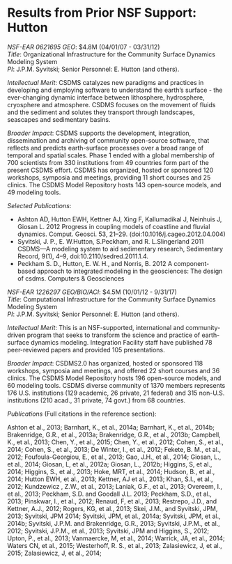 # Results from Prior NSF Support: Hutton

*NSF-EAR 0621695 GEO*: $4.8M (04/01/07 - 03/31/12)  
*Title*: Organizational Infrastructure for the Community Surface Dynamics Modeling System  
*PI*: J.P.M. Syvitski; Senior Personnel: E. Hutton (and others).

*Intellectual Merit*: CSDMS catalyzes new paradigms and practices in
developing and employing software to understand the earth’s surface - the
ever-changing dynamic interface between lithosphere, hydrosphere, cryosphere
and atmosphere. CSDMS focuses on the movement of fluids and the sediment and
solutes they transport through landscapes, seascapes and sedimentary basins.

*Broader Impact*: CSDMS supports the development, integration, dissemination
and archiving of community open-source software, that reflects and predicts
earth-surface processes over a broad range of temporal and spatial scales.
Phase 1 ended with a global membership of 700 scientists from 330 institutions
from 49 countries form part of the present CSDMS effort.  CSDMS has organized,
hosted or sponsored 120 workshops, symposia and meetings, providing 11 short
courses and 25 clinics. The CSDMS Model Repository hosts 143 open-source
models, and 49 modeling tools.

*Selected Publications*:

*  Ashton AD, Hutton EWH, Kettner AJ, Xing F, Kallumadikal J, Neinhuis J,
   Giosan L. 2012 Progress in coupling models of coastline and fluvial
   dynamics. Comput. Geosci. 53, 21–29. (doi:10.1016/j.cageo.2012.04.004)
*  Syvitski, J. P., E. W.Hutton, S.Peckham, and R. L.Slingerland 2011
   CSDMS—A modeling system to aid sedimentary research, Sedimentary Record,
   9(1), 4–9, doi:10.2110/sedred.2011.1.4.
*  Peckham S. D., Hutton, E. W. H., and Norris, B. 2012 A component-based
   approach to integrated modeling in the geosciences: The design of csdms.
   Computers & Geosciences

*NSF-EAR 1226297 GEO/BIO/ACI*: $4.5M (10/01/12 - 9/31/17)  
*Title*: Computational Infrastructure for the Community Surface Dynamics Modeling System  
*PI*: J.P.M. Syvitski; Senior Personnel: E. Hutton (and others).

*Intellectual Merit*: This is an NSF-supported, international and
community-driven program that seeks to transform the science and practice of
earth-surface dynamics modeling. Integration Facility staff have published 78
peer-reviewed papers and provided 105 presentations.

*Broader Impact*: CSDMS2.0 has organized, hosted or sponsored 118 workshops,
symposia and meetings, and offered 22 short courses and 36 clinics. The CSDMS
Model Repository hosts 196 open-source models, and 60 modeling tools.  CSDMS
diverse community of 1370 members represents 176 U.S. institutions (129
academic, 26 private, 21 federal) and 315 non-U.S. institutions (210 acad.,
31 private, 74 govt.) from 68 countries.

*Publications* (Full citations in the reference section):

Ashton et al., 2013;
Barnhart, K., et al., 2014a;
Barnhart, K., et al., 2014b;
Brakenridge, G.R., et al., 2013a;
Brakenridge, G.R., et al., 2013b;
Campbell, K., et al., 2013;
Chen, Y., et al., 2015;
Chen, Y., et al., 2012;
Cohen, S., et al., 2014;
Cohen, S., et al., 2013;
De Winter, I., et al., 2012;
Fekete, B. M., et al., 2012;
Foufoula-Georgiou, E., et al., 2013;
Gao, J.H., et al., 2014;
Giosan, L., et al., 2014;
Giosan, L, et al., 2012a;
Giosan, L., 2012b;
Higgins, S, et al., 2014;
Higgins, S., et al., 2013;
Hoke, MRT, et al., 2014;
Hudson, B., et al., 2014;
Hutton EWH, et al., 2013;
Kettner, AJ et al., 2013;
Khan, S.I., et al., 2012;
Kundzewicz , Z.W., et al., 2013;
Laniak, G.F., et al., 2013;
Overeem, I., et al., 2013;
Peckham, S.D. and Goodall J.L. 2013;
Peckham, S.D., et al., 2013;
Pinskwar, I., et al., 2012;
Renaud, F, et al., 2013;
Restrepo, J.D., and Kettner, A.J., 2012;
Rogers, KG, et al., 2013;
Skei, J.M., and Syvitski, JPM, 2013;
Syvitski, JPM 2014;
Syvitski, JPM, et al., 2014a;
Syvitski, JPM, et al., 2014b;
Syvitski, J.P.M. and Brakenridge, G.R., 2013;
Syvitski, J.P.M., et al., 2012;
Syvitski, J.P.M., et al., 2013;
Syvitski, JPM and Higgins, S., 2012;
Upton, P., et al., 2013;
Vanmaercke, M, et al., 2014;
Warrick, JA, et al., 2014;
Waters CN, et al., 2015;
Westerhoff, R. S., et al., 2013;
Zalasiewicz, J, et al., 2015;
Zalasiewicz, J, et al., 2014;
